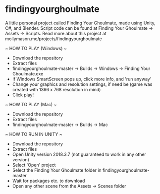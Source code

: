 # findingyourghoulmate
A little personal project called Finding Your Ghoulmate, made using Unity, C#, and Blender. Script code can be found at Finding Your Ghoulmate -> Assets -> Scripts. Read more about this project at mollymason.me/projects/findingyourghoulmate

~ HOW TO PLAY (Windows) ~

- Download the repository
- Extract files
- findingyourghoulmate-master -> Builds -> Windows -> Finding Your Ghoulmate.exe
- If Windows SmartScreen pops up, click more info, and 'run anyway'
- Change your graphics and resolution settings, if need be (game was created with 1366 x 768 resolution in mind)
- Click play!


~ HOW TO PLAY (Mac) ~

- Download the repository
- Extract files
- findingyourghoulmate-master -> Builds -> Mac


~ HOW TO RUN IN UNITY ~

- Download the repository
- Extract files
- Open Unity version 2018.3.7 (not guaranteed to work in any other version)
- Select 'Open' project
- Select the Finding Your Ghoulmate folder in findingyourghoulmate-master
- Wait for packages etc. to download
- Open any other scene from the Assets -> Scenes folder
